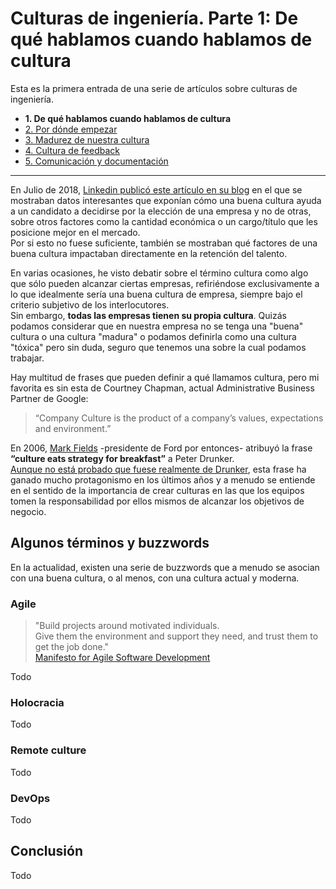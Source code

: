 # Culturas de ingeniería. Parte 1: De qué hablamos cuando hablamos de cultura
Esta es la primera entrada de una serie de artículos sobre culturas de ingeniería.
* **1. De qué hablamos cuando hablamos de cultura**
*  [2. Por dónde empezar](/todo)
*  [3. Madurez de nuestra cultura](/todo)
*  [4. Cultura de feedback](/todo)
*  [5. Comunicación y documentación](/todo)

***

En Julio de 2018, [Linkedin publicó este artículo en su blog](https://blog.linkedin.com/2018/june/26/workplace-culture-trends-the-key-to-hiring-and-keeping-top-talent) en el que se mostraban datos interesantes que exponían cómo una buena cultura ayuda a un candidato a decidirse por la elección de una empresa y no de otras, sobre otros factores como la cantidad económica o un cargo/título que les posicione mejor en el mercado.  
Por si esto no fuese suficiente, también se mostraban qué factores de una buena cultura impactaban directamente en la retención del talento.

En varias ocasiones, he visto debatir sobre el término cultura como algo que sólo pueden alcanzar ciertas empresas, refiriéndose exclusivamente a lo que idealmente sería una buena cultura de empresa, siempre bajo el criterio subjetivo de los interlocutores.  
Sin embargo, **todas las empresas tienen su propia cultura**. Quizás podamos considerar que en nuestra empresa no se tenga una "buena" cultura o una cultura "madura" o podamos definirla como una cultura "tóxica" pero sin duda, seguro que tenemos una sobre la cual podamos trabajar.

Hay multitud de frases que pueden definir a qué llamamos cultura, pero mi favorita es sin esta de Courtney Chapman, actual Administrative Business Partner de Google:

> “Company Culture is the product of a company’s values, expectations and environment.”  

En 2006, [Mark Fields](https://en.wikipedia.org/wiki/Mark_Fields_(businessman)) -presidente de Ford por entonces- atribuyó la frase **“culture eats strategy for breakfast”** a Peter Drunker.  
[Aunque no está probado que fuese realmente de Drunker](https://quoteinvestigator.com/2017/05/23/culture-eats/), esta frase ha ganado mucho protagonismo en los últimos años y a menudo se entiende en el sentido de la importancia de crear culturas en las que los equipos tomen la responsabilidad por ellos mismos de alcanzar los objetivos de negocio.


## Algunos términos y buzzwords
En la actualidad, existen una serie de buzzwords que a menudo se asocian con una buena cultura, o al menos, con una cultura actual y moderna.

### Agile
> "Build projects around motivated individuals.  
Give them the environment and support they need, and trust them to get the job done."  
[Manifesto for Agile Software Development](https://agilemanifesto.org/principles.html)

Todo

### Holocracia
Todo

### Remote culture
Todo

### DevOps
Todo

## Conclusión 
Todo



